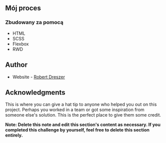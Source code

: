 ## Mój proces

### Zbudowany za pomocą

- HTML
- SCSS
- Flexbox
- RWD
## Author

- Website - [Robert Dreszer](https://robertdreszer.pl/)

## Acknowledgments

This is where you can give a hat tip to anyone who helped you out on this project. Perhaps you worked in a team or got some inspiration from someone else's solution. This is the perfect place to give them some credit.

**Note: Delete this note and edit this section's content as necessary. If you completed this challenge by yourself, feel free to delete this section entirely.**
